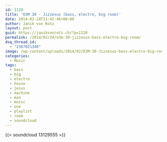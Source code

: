 ```yaml
---
id: 1120
title: 'O3M 30 - Jizzesus (bass, electro, big room)'
date: 2014-02-24T11:41:46+00:00
author: Janik von Rotz
layout: post
guid: https://janikvonrotz.ch/?p=1120
permalink: /2014/02/24/o3m-30-jizzesus-bass-electro-big-room/
dsq_thread_id:
  - "2367021340"
image: /wp-content/uploads/2014/02/O3M-30-Jizzesus-bass-electro-big-room1.jpg
categories:
  - Music
tags:
  - bass
  - big
  - electro
  - house
  - jesus
  - machine
  - man
  - music
  - one
  - playlist
  - room
  - soundcloud
---
```

{{< soundcloud 13129555 >}}